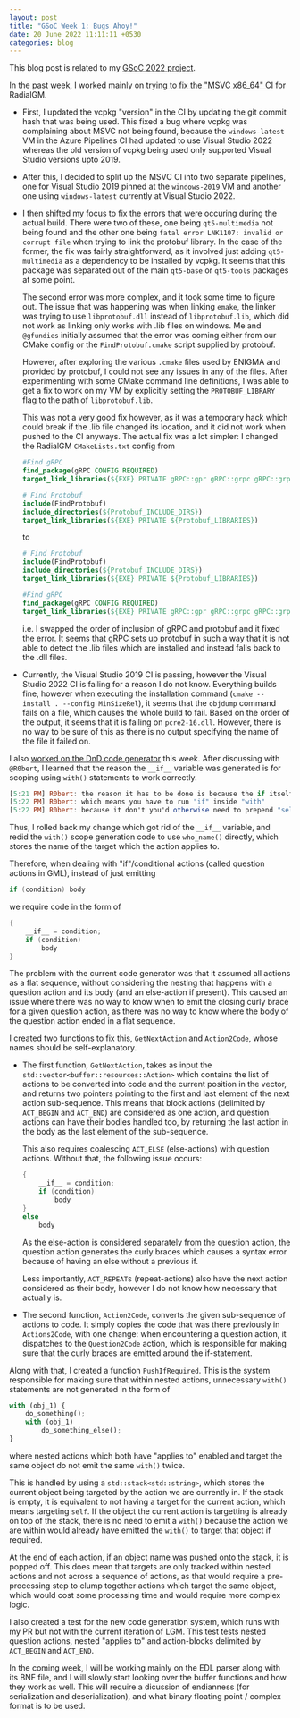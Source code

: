 ```yaml
---
layout: post
title: "GSoC Week 1: Bugs Ahoy!"
date: 20 June 2022 11:11:11 +0530
categories: blog
---
```


This blog post is related to my [GSoC 2022 project][project-link].

In the past week, I worked mainly on [trying to fix the "MSVC x86_64" CI][fix-link-1]
for RadialGM.

- First, I updated the vcpkg "version" in the CI by updating the git commit hash that was being used. This fixed
  a bug where vcpkg was complaining about MSVC not being found, because the `windows-latest` VM in the Azure Pipelines CI
  had updated to use Visual Studio 2022 whereas the old version of vcpkg being used only supported Visual Studio versions
  upto 2019.

- After this, I decided to split up the MSVC CI into two separate pipelines, one for Visual Studio 2019 pinned at the
  `windows-2019` VM and another one using `windows-latest` currently at Visual Studio 2022.

- I then shifted my focus to fix the errors that were occuring during the actual build. There were two of these, one being
  `qt5-multimedia` not being found and the other one being `fatal error LNK1107: invalid or corrupt file` when trying to
  link the protobuf library. In the case of the former, the fix was fairly straightforward, as it involved just adding
  `qt5-multimedia` as a dependency to be installed by vcpkg. It seems that this package was separated out of the main
  `qt5-base` or `qt5-tools` packages at some point.

  The second error was more complex, and it took some time to figure out. The issue that was happening was when linking
  `emake`, the linker was trying to use `libprotobuf.dll` instead of `libprotobuf.lib`, which did not work as linking
  only works with .lib files on windows. Me and `@gfundies` initially assumed that the error was coming either from our CMake
  config or the `FindProtobuf.cmake` script supplied by protobuf.

  However, after exploring the various `.cmake` files used by ENIGMA and provided by protobuf, I could not see any
  issues in any of the files. After experimenting with some CMake command line definitions, I was able to get a fix to work
  on my VM by explicitly setting the `PROTOBUF_LIBRARY` flag to the path of `libprotobuf.lib`.

  This was not a very good fix however, as it was a temporary hack which could break if the .lib file changed its location,
  and it did not work when pushed to the CI anyways. The actual fix was a lot simpler: I changed the RadialGM `CMakeLists.txt`
  config from

    ```cmake
    #Find gRPC
    find_package(gRPC CONFIG REQUIRED)
    target_link_libraries(${EXE} PRIVATE gRPC::gpr gRPC::grpc gRPC::grpc++)

    # Find Protobuf
    include(FindProtobuf)
    include_directories(${Protobuf_INCLUDE_DIRS})
    target_link_libraries(${EXE} PRIVATE ${Protobuf_LIBRARIES})
    ```

  to

    ```cmake
    # Find Protobuf
    include(FindProtobuf)
    include_directories(${Protobuf_INCLUDE_DIRS})
    target_link_libraries(${EXE} PRIVATE ${Protobuf_LIBRARIES})

    #Find gRPC
    find_package(gRPC CONFIG REQUIRED)
    target_link_libraries(${EXE} PRIVATE gRPC::gpr gRPC::grpc gRPC::grpc++)
    ```

  i.e. I swapped the order of inclusion of gRPC and protobuf and it fixed the error. It seems that gRPC sets up protobuf
  in such a way that it is not able to detect the .lib files which are installed and instead falls back to the .dll files.

- Currently, the Visual Studio 2019 CI is passing, however the Visual Studio 2022 CI is failing for a reason I do not know.
  Everything builds fine, however when executing the installation command (`cmake --install . --config MinSizeRel`), it seems
  that the `objdump` command fails on a file, which causes the whole build to fail. Based on the order of the output, it seems
  that it is failing on `pcre2-16.dll`. However, there is no way to be sure of this as there is no output specifying the name
  of the file it failed on.

I also [worked on the DnD code generator][fix-link-2] this week. After
discussing with `@R0bert`, I learned that the reason the `__if__` variable was generated is for scoping using `with()`
statements to work correctly.

```hs
[5:21 PM] R0bert: the reason it has to be done is because the if itself (aka "action_if") can be scoped with applies to
[5:22 PM] R0bert: which means you have to run "if" inside "with"
[5:22 PM] R0bert: because it don't you'd otherwise need to prepend "self." to all the var accesses inside the if statement
```

Thus, I rolled back my change which got rid of the `__if__` variable, and redid the `with()` scope generation code to
use `who_name()` directly, which stores the name of the target which the action applies to.

Therefore, when dealing with "if"/conditional actions (called question actions in GML), instead of just emitting

```cpp
if (condition) body
```

we require code in the form of

```cpp
{
    __if__ = condition;
    if (condition)
        body
}
```

The problem with the current code generator was that it assumed all actions as a flat sequence, without considering the nesting
that happens with a question action and its body (and an else-action if present). This caused an issue where there was no way to 
know when to emit the closing curly brace for a given question action, as there was no way to know where the body of the question
action ended in a flat sequence.

I created two functions to fix this, `GetNextAction` and `Action2Code`, whose names should be self-explanatory.

- The first function, `GetNextAction`, takes as input the `std::vector<buffer::resources::Action>` which contains the list of actions to be
  converted into code and the current position in the vector, and returns two pointers pointing to the first and last element of
  the next action sub-sequence. This means that block actions (delimited by `ACT_BEGIN` and `ACT_END`) are considered as one action,
  and question actions can have their bodies handled too, by returning the last action in the body as the last element of the
  sub-sequence.

  This also requires coalescing `ACT_ELSE` (else-actions) with question actions. Without that, the following issue occurs:

    ```cpp
    {
        __if__ = condition;
        if (condition)
            body
    }
    else
        body
    ```

  As the else-action is considered separately from the question action, the question action generates the curly braces
  which causes a syntax error because of having an else without a previous if.

  Less importantly, `ACT_REPEAT`s (repeat-actions) also have the next action considered as their body, however I do not know
  how necessary that actually is.

- The second function, `Action2Code`, converts the given sub-sequence of actions to code. It simply copies the code that
  was there previously in `Actions2Code`, with one change: when encountering a question action, it dispatches to the
  `Question2Code` action, which is responsible for making sure that the curly braces are emitted around the if-statement.

Along with that, I created a function `PushIfRequired`. This is the system responsible for making sure that within
nested actions, unnecessary `with()` statements are not generated in the form of

```py
with (obj_1) {
    do_something();
    with (obj_1)
        do_something_else();
}
```

where nested actions which both have "applies to" enabled and target the same object do not emit the same `with()` twice.

This is handled by using a `std::stack<std::string>`, which stores the current object being targeted by the action
we are currently in. If the stack is empty, it is equivalent to not having a target for the current action, which means
targeting `self`. If the object the current action is targetting is already on top of the stack, there is no need to
emit a `with()` because the action we are within would already have emitted the `with()` to target that object if required.

At the end of each action, if an object name was pushed onto the stack, it is popped off. This does mean that targets
are only tracked within nested actions and not across a sequence of actions, as that would require a pre-processing step
to clump together actions which target the same object, which would cost some processing time and would require more
complex logic.

I also created a test for the new code generation system, which runs with my PR but not with the current iteration of
LGM. This test tests nested question actions, nested "applies to" and action-blocks delimited by `ACT_BEGIN` and `ACT_END`.

In the coming week, I will be working mainly on the EDL parser along with its BNF file, and I will slowly
start looking over the buffer functions and how they work as well. This will require a dicussion of endianness (for
serialization and deserialization), and what binary floating point / complex format is to be used.

[project-link]: https://summerofcode.withgoogle.com/programs/2022/projects/BrXiUNA2
[fix-link-1]: https://github.com/enigma-dev/RadialGM/pull/230
[fix-link-2]: https://github.com/enigma-dev/enigma-dev/pull/2304